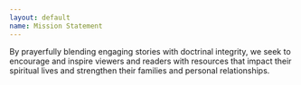 ```yaml
---
layout: default
name: Mission Statement
---
```

By prayerfully blending engaging stories with doctrinal integrity, we seek to encourage and inspire viewers and readers with resources that impact their spiritual lives and strengthen their families and personal relationships.
